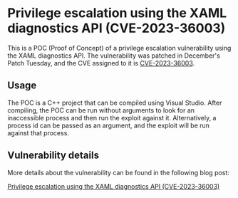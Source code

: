 # Privilege escalation using the XAML diagnostics API (CVE-2023-36003)

This is a POC (Proof of Concept) of a privilege escalation vulnerability using
the XAML diagnostics API. The vulnerability was patched in December's Patch
Tuesday, and the CVE assigned to it is
[CVE-2023-36003](https://msrc.microsoft.com/update-guide/vulnerability/CVE-2023-36003).

## Usage

The POC is a C++ project that can be compiled using Visual Studio. After
compiling, the POC can be run without arguments to look for an inaccessible
process and then run the exploit against it. Alternatively, a process id can be
passed as an argument, and the exploit will be run against that process.

## Vulnerability details

More details about the vulnerability can be found in the following blog post:

[Privilege escalation using the XAML diagnostics API
(CVE-2023-36003)](https://m417z.com/Privilege-escalation-using-the-XAML-diagnostics-API-CVE-2023-36003/)
